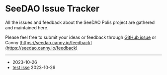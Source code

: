 # SeeDAO Issue Tracker

All the issues and feedback about the SeeDAO Polis project are gathered and maintained here. 

Please feel free to submit your ideas or feedback through [GitHub issue](https://github.com/Taoist-Labs/seedao-issue-tracker/issues/new) or Canny [https://seedao.canny.io/feedback](https://seedao.canny.io/feedback)


---

- []() 2023-10-26
- [test isse](https://github.com/Taoist-Labs/seedao-issue-tracker/issues/30) 2023-10-26
